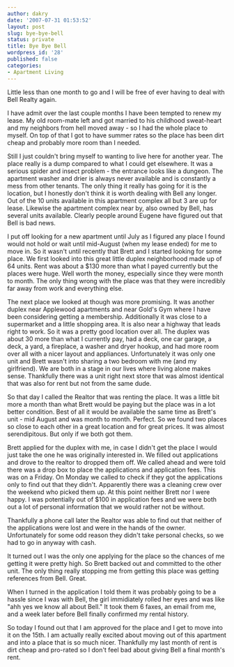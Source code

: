 ```yaml
---
author: dakry
date: '2007-07-31 01:53:52'
layout: post
slug: bye-bye-bell
status: private
title: Bye Bye Bell
wordpress_id: '28'
published: false
categories:
- Apartment Living
---
```


Little less than one month to go and I will be free of ever having to deal
with Bell Realty again.

I have admit over the last couple months I have been tempted to renew my
lease. My old room-mate left and got married to his childhood sweat-heart and
my neighbors from hell moved away - so I had the whole place to myself. On top
of that I got to have summer rates so the place has been dirt cheap and
probably more room than I needed.

Still I just couldn't bring myself to wanting to live here for another year.
The place really is a dump compared to what I could get elsewhere. It was a
serious spider and insect problem - the entrance looks like a dungeon. The
apartment washer and drier is always never available and is constantly a mess
from other tenants. The only thing it really has going for it is the location,
but I honestly don't think it is worth dealing with Bell any longer. Out of
the 10 units available in this apartment complex all but 3 are up for lease.
Likewise the apartment complex near by, also owned by Bell, has several units
available. Clearly people around Eugene have figured out that Bell is bad
news.

I put off looking for a new apartment until July as I figured any place I
found would not hold or wait until mid-August (when my lease ended) for me to
move in. So it wasn't until recently that Brett and I started looking for some
place. We first looked into this great little duplex neighborhood made up of
64 units. Rent was about a $130 more than what I payed currently but the
places were huge. Well worth the money, especially since they were month to
month. The only thing wrong with the place was that they were incredibly far
away from work and everything else.

The next place we looked at though was more promising. It was another duplex
near Applewood apartments and near Gold's Gym where I have been considering
getting a membership. Additionally it was close to a supermarket and a little
shopping area. It is also near a highway that leads right to work. So it was a
pretty good location over all. The duplex was about 30 more than what I
currently pay, had a deck, one car garage, a deck, a yard, a fireplace, a
washer and dryer hookup, and had more room over all with a nicer layout and
appliances. Unfortunately it was only one unit and Brett wasn't into sharing a
two bedroom with me (and my girlfriend). We are both in a stage in our lives
where living alone makes sense. Thankfully there was a unit right next store
that was almost identical that was also for rent but not from the same dude.

So that day I called the Realtor that was renting the place. It was a little
bit more a month than what Brett would be paying but the place was in a lot
better condition. Best of all it would be available the same time as Brett's
unit - mid August and was month to month. Perfect. So we found two places so
close to each other in a great location and for great prices. It was almost
serendipitous. But only if we both got them.

Brett applied for the duplex with me, in case I didn't get the place I would
just take the one he was originally interested in. We filled out applications
and drove to the realtor to dropped them off. We called ahead and were told
there was a drop box to place the applications and application fees. This was
on a Friday. On Monday we called to check if they got the applications only to
find out that they didn't. Apparently there was a cleaning crew over the
weekend who picked them up. At this point neither Brett nor I were happy. I
was potentially out of $100 in application fees and we were both out a lot of
personal information that we would rather not be without.

Thankfully a phone call later the Realtor was able to find out that neither of
the applications were lost and were in the hands of the owner. Unfortunately
for some odd reason they didn't take personal checks, so we had to go in
anyway with cash.

It turned out I was the only one applying for the place so the chances of me
getting it were pretty high. So Brett backed out and committed to the other
unit. The only thing really stopping me from getting this place was getting
references from Bell. Great.

When I turned in the application I told them it was probably going to be a
hassle since I was with Bell, the girl immidiately rolled her eyes and was
like "ahh yes we know all about Bell." It took them 6 faxes, an email from me,
and a week later before Bell finally confirmed my rental history.

So today I found out that I am approved for the place and I get to move into
it on the 15th. I am actually really excited about moving out of this
apartment and into a place that is so much nicer. Thankfully my last month of
rent is dirt cheap and pro-rated so I don't feel bad about giving Bell a final
month's rent.


